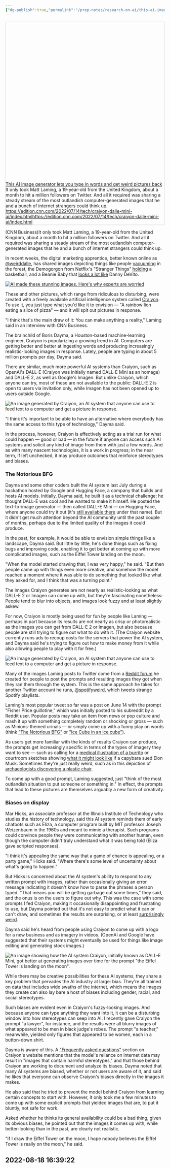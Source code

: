 ```yaml
---
{"dg-publish":true,"permalink":"/prep-notes/research-on-ai/this-ai-image-generator-lets-you-type-in-words-and-get-weird-pictures-back-cnn/","dgHomeLink":true,"dgPassFrontmatter":false}
---
```




<div
  style="
    border: 1px solid rgb(222, 222, 222);
    box-shadow: rgba(0, 0, 0, 0.06) 0px 1px 3px;
  "
>
  <div class="w __if _lc _sm _od _alsd _alcd _lh14 _xm _xi _ts _dm">
    <div class="wf">
      <div class="wc">
        <div class="e" style="padding-bottom: 100%">
          <div class="em">
            <a
              href="https://edition.cnn.com/2022/07/14/tech/craiyon-dalle-mini-ai/index.html"
              target="_blank"
              rel="noopener"
              data-do-not-bind-click
              class="c"
              style="
                background-image: url('https://cdn.cnn.com/cnnnext/dam/assets/220711163147-craiyon-rainbow-lion-eating-pizza-super-tease.jpg');
              "
            ></a>
          </div>
        </div>
      </div>
      <div class="wt">
        <div class="t _f0 _ffsa _fsn _fwn">
          <div class="th _f1p _fsn _fwb">
            <a href="https://edition.cnn.com/2022/07/14/tech/craiyon-dalle-mini-ai/index.html" target="_blank" rel="noopener" class="thl"
              >This AI image generator lets you type in words and get weird pictures back</a
            >
          </div>
          <div class="td">It only took Matt Laming, a 19-year-old from the United Kingdom, about a month to hit a million followers on Twitter. And all it required was sharing a steady stream of the most outlandish computer-generated images that he and a bunch of internet strangers could think up.</div>
          <div class="tf _f1m">
            <div class="tc">
              <a href="https://edition.cnn.com/2022/07/14/tech/craiyon-dalle-mini-ai/index.html" target="_blank" rel="noopener" class="tw _f1m"
                ><span class="twt">https://edition.cnn.com/2022/07/14/tech/craiyon-dalle-mini-ai/index.html</span
                ><span class="twd">https://edition.cnn.com/2022/07/14/tech/craiyon-dalle-mini-ai/index.html</span></a
              >
            </div>
          </div>
        </div>
      </div>
    </div>
  </div>
</div>

(CNN Business)It only took Matt Laming, a 19-year-old from the United Kingdom, about a month to hit a million followers on Twitter. And all it required was sharing a steady stream of the most outlandish computer-generated images that he and a bunch of internet strangers could think up.

In recent weeks, the digital marketing apprentice, better known online as [@weirddalle](https://twitter.com/weirddalle), has shared images depicting things like people [vacuuming](https://twitter.com/weirddalle/status/1544369495564865537?s=20&t=Nb4lVPd0toft-iHNOuavig) in the forest, the Demogorgon from Netflix's "Stranger Things" [holding](https://twitter.com/weirddalle/status/1534549407537963010?s=20&t=RULw-k0GxExireKLn7436w) a basketball, and a Beanie Baby that [looks a lot like](https://twitter.com/weirddalle/status/1542259349699137536?s=20&t=RULw-k0GxExireKLn7436w) Danny DeVito.

[![AI made these stunning images. Here&#39;s why experts are worried](https://cdn.cnn.com/cnnnext/dam/assets/220607143256-google-imagen-corgi-house-of-sushi-medium-plus-169.jpg)](https://edition.cnn.com/2022/06/30/tech/openai-google-realistic-images-bias/index.html)

These and other pictures, which range from ridiculous to disturbing, were created with a freely available artificial intelligence system called [Craiyon](https://www.craiyon.com/). To use it, you just type what you'd like it to envision — "A rainbow lion eating a slice of pizza" — and it will spit out pictures in response.

"I think that's the main draw of it: You can make anything a reality," Laming said in an interview with CNN Business.

The brainchild of Boris Dayma, a Houston-based machine-learning engineer, Craiyon is popularizing a growing trend in AI. Computers are getting better and better at ingesting words and producing increasingly realistic-looking images in response. Lately, people are typing in about 5 million prompts per day, Dayma said.

There are similar, much more powerful AI systems than Craiyon, such as OpenAI's DALL-E (Craiyon was initially named DALL-E Mini as an homage) and DALL-E 2, as well as Google's Imagen. But unlike Craiyon, which anyone can try, most of these are not available to the public: DALL-E 2 is open to users via invitation only, while Imagen has not been opened up to users outside Google.

![An image generated by Craiyon, an AI system that anyone can use to feed text to a computer and get a picture in response. ](https://cdn.cnn.com/cnnnext/dam/assets/220711163147-craiyon-rainbow-lion-eating-pizza-exlarge-169.jpg)

"I think it's important to be able to have an alternative where everybody has the same access to this type of technology," Dayma said.

In the process, however, Craiyon is effectively acting as a trial run for what could happen — good or bad — in the future if anyone can access such AI systems and solicit any kind of image from them with just a few words. And as with many nascent technologies, it is a work in progress; in the near term, if left unchecked, it may produce outcomes that reinforce stereotypes and biases.

### The Notorious BFG

Dayma and some other coders built the AI system last July during a hackathon hosted by Google and Hugging Face, a company that builds and hosts AI models. Initially, Dayma said, he built it as a technical challenge; he thought DALL-E was cool and he wanted to make it himself. He posted the text-to-image generator — then called DALL-E Mini — on Hugging Face, where anyone could try it out (it's [still available there](https://huggingface.co/spaces/dalle-mini/dalle-mini) under that name). But it didn't get much attention beyond the AI community until the past couple of months, perhaps due to the limited quality of the images it could produce.

In the past, for example, it would be able to envision simple things like a landscape, Dayma said. But little by little, he's done things such as fixing bugs and improving code, enabling it to get better at coming up with more complicated images, such as the Eiffel Tower landing on the moon.

"When the model started drawing that, I was very happy," he said. "But then people came up with things even more creative, and somehow the model reached a moment where it was able to do something that looked like what they asked for, and I think that was a turning point."

The images Craiyon generates are not nearly as realistic-looking as what DALL-E 2 or Imagen can come up with, but they're fascinating nonetheless: People tend to blur into objects, and images look fuzzy and at least slightly askew.

For now, Craiyon is mostly being used for fun by people like Laming — perhaps in part because its results are not nearly as crisp or photorealistic as the images you can get from DALL-E 2 or Imagen, but also because people are still trying to figure out what to do with it. (The Craiyon website currently runs ads to recoup costs for the servers that power the AI system, and Dayma said he's trying to figure out how to make money from it while also allowing people to play with it for free.)

![An image generated by Craiyon, an AI system that anyone can use to feed text to a computer and get a picture in response. ](https://cdn.cnn.com/cnnnext/dam/assets/220711163449-craiyon-weirddalle-pizza-dishwasher-exlarge-169.jpg)

Many of the images Laming posts to Twitter come from a [Reddit forum](https://www.reddit.com/r/weirddalle/) he created for people to post the prompts and resulting images they got when they ran them through the system. This is the same approach he takes for another Twitter account he runs, [@spotifyweird](https://twitter.com/spotifyweird), which tweets strange Spotify playlists.

Laming's most popular tweet so far was a post on June 14 with the prompt "Fisher Price guillotine," which was initially posted to his subreddit by a Reddit user. Popular posts may take an item from news or pop culture and mash it up with something completely random or shocking or gross — such as Minions-themed urinals — or simply come up with a funny play on words (think ["The Notorious BFG"](https://twitter.com/weirddalle/status/1544433676276088832?s=20&t=Nb4lVPd0toft-iHNOuavig) or ["Ice Cube in an ice cube"](https://twitter.com/weirddalle/status/1542053138492006400?s=20&t=Nb4lVPd0toft-iHNOuavig)).

As users get more familiar with the kinds of results Craiyon can produce, the prompts get increasingly specific in terms of the types of imagery they want to see — such as calling for a [medical illustration of a burrito](https://twitter.com/weirddalle/status/1545162101051752451?s=20&t=Nb4lVPd0toft-iHNOuavig) or courtroom sketches showing [what it might look like](https://twitter.com/weirddalle/status/1537357215669096451?s=20&t=Nb4lVPd0toft-iHNOuavig) if a capybara sued Elon Musk. Sometimes they're just really weird, such as in this depiction of [archaeologists discovering a plastic chair](https://twitter.com/weirddalle/status/1544013933316653058?s=20&t=Nb4lVPd0toft-iHNOuavig).

To come up with a good prompt, Laming suggested, just "think of the most outlandish situation to put someone or something in." In effect, the prompts that lead to these pictures are themselves arguably a new form of creativity.

### Biases on display

Mar Hicks, an associate professor at the Illinois Institute of Technology who studies the history of technology, said this AI system reminds them of early chatbots such as Eliza, a computer program built by MIT professor Joseph Weizenbaum in the 1960s and meant to mimic a therapist. Such programs could convince people they were communicating with another human, even though the computer didn't truly understand what it was being told (Eliza gave scripted responses).

"I think it's appealing the same way that a game of chance is appealing, or a party game," Hicks said. "Where there's some level of uncertainty about what's going to happen."

But Hicks is concerned about the AI system's ability to respond to any written prompt with images, rather than occasionally giving an error message indicating it doesn't know how to parse the phrases a person typed. "That means you will be getting garbage out some times," they said, and the onus is on the users to figure out why. This was the case with some prompts I fed Craiyon, making it occasionally disappointing and frustrating to use, but Dayma pointed out that it's not easy to predict what it can or can't draw, and sometimes the results are surprising, or at least [surprisingly weird](https://twitter.com/Brainmage/status/1538111384390619136).

Dayma said he's heard from people using Craiyon to come up with a logo for a new business and as imagery in videos. (OpenAI and Google have suggested that their systems might eventually be used for things like image editing and generating stock images.)

![An image showing how the AI system Craiyon, initially known as DALL-E Mini, got better at generating images over time for the prompt &quot;the Eiffel Tower is landing on the moon&quot;.](https://cdn.cnn.com/cnnnext/dam/assets/220711140009-20220711-craiyon-eiffel-tower-screenshot-exlarge-169.jpg)

While there may be creative possibilities for these AI systems, they share a key problem that pervades the AI industry at large: bias. They're all trained on data that includes wide swaths of the internet, which means the images they create can also lay bare a host of biases including gender, racial, and social stereotypes.

Such biases are evident even in Craiyon's fuzzy-looking images. And because anyone can type anything they want into it, it can be a disturbing window into how stereotypes can seep into AI. I recently gave Craiyon the prompt "a lawyer", for instance, and the results were all blurry images of what appeared to be men in black judge's robes. The prompt "a teacher," meanwhile, yielded only figures that appeared to be women, each in a button-down shirt.

Dayma is aware of this. A ["Frequently asked questions"](https://www.craiyon.com/#faq) section on Craiyon's website mentions that the model's reliance on internet data may result in "images that contain harmful stereotypes," and that those behind Craiyon are working to document and analyze its biases. Dayma noted that many AI systems are biased, whether or not users are aware of it, and said he likes that everyone can observe Craiyon's biases directly in the images it makes.

He also said that he tried to prevent the model behind Craiyon from learning certain concepts to start with. However, it only took me a few minutes to come up with some explicit prompts that yielded images that are, to put it bluntly, not safe for work.

Asked whether he thinks its general availability could be a bad thing, given its obvious biases, he pointed out that the images it comes up with, while better-looking than in the past, are clearly not realistic.

"If I draw the Eiffel Tower on the moon, I hope nobody believes the Eiffel Tower is really on the moon," he said.
## 2022-08-18 16:39:22
